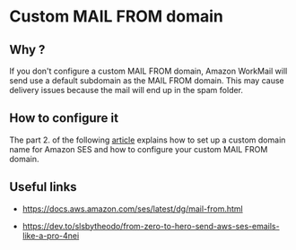 # Custom MAIL FROM domain

## Why ?

If you don't configure a custom MAIL FROM domain, Amazon WorkMail will send use a default subdomain as the MAIL FROM domain. This may cause delivery issues because the mail will end up in the spam folder.

## How to configure it

The part 2. of the following [article](https://dev.to/slsbytheodo/from-zero-to-hero-send-aws-ses-emails-like-a-pro-4nei) explains how to set up a custom domain name for Amazon SES and how to configure your custom MAIL FROM domain.

## Useful links

- https://docs.aws.amazon.com/ses/latest/dg/mail-from.html

- https://dev.to/slsbytheodo/from-zero-to-hero-send-aws-ses-emails-like-a-pro-4nei
